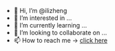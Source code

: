 - 👋 Hi, I’m @ilizheng
- 👀 I’m interested in ...
- 🌱 I’m currently learning ...
- 💞️ I’m looking to collaborate on ...
- 📫 How to reach me -> [click here](https://ilizheng.github.io "ilizheng@github")

<!---
ilizheng/ilizheng is a ✨ special ✨ repository because its `README.md` (this file) appears on your GitHub profile.
You can click the Preview link to take a look at your changes.
--->
